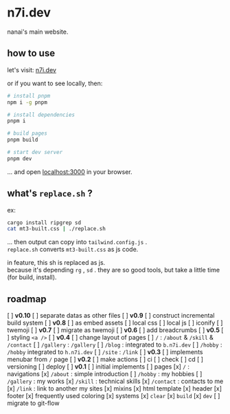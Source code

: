 # n7i.dev

nanai's main website.

## how to use

let's visit: [n7i.dev](https://n7i.dev)

or if you want to see locally, then:

```sh
# install pnpm
npm i -g pnpm

# install dependencies
pnpm i

# build pages
pnpm build

# start dev server
pnpm dev
```

... and open [localhost:3000](http://localhost:3000) in your browser.

## what's `replace.sh` ?

ex:

```sh
cargo install ripgrep sd
cat mt3-built.css | ./replace.sh
```

... then output can copy into `tailwind.config.js` .  
`replace.sh` converts `mt3-built.css` as js code.

in feature, this sh is replaced as js.  
because it's depending `rg` , `sd` . they are so good tools, but take a little time (for build, install).

## roadmap

[ ] **v0.10**
  [ ] separate datas as other files
[ ] **v0.9**
  [ ] construct incremental build system
[ ] **v0.8**
  [ ] as embed assets
    [ ] local css
    [ ] local js
    [ ] iconify
    [ ] twemoji
[ ] **v0.7**
  [ ] migrate as twemoji
[ ] **v0.6**
  [ ] add breadcrumbs
[ ] **v0.5**
  [ ] styling `<a />`
[ ] **v0.4**
  [ ] change layout of pages
    [ ] `/` : `/about` & `/skill` & `/contact`
    [ ] `/gallery` : `/gallery`
    [ ] `/blog` : integrated to `b.n7i.dev`
    [ ] `/hobby` : `/hobby` integrated to `h.n7i.dev`
    [ ] `/site` : `/link`
[ ] **v0.3**
  [ ] implements menubar from `/` page
[ ] **v0.2**
  [ ] make actions
    [ ] ci
      [ ] check
    [ ] cd
      [ ] versioning
      [ ] deploy
[ ] **v0.1**
  [ ] initial implements
    [ ] pages
      [x] `/` : navigations
      [x] `/about` : simple introduction
      [ ] `/hobby` : my hobbies
      [ ] `/gallery` : my works
      [x] `/skill` : technical skills
      [x] `/contact` : contacts to me
      [x] `/link` : link to another my sites
    [x] mixins
      [x] html template
      [x] header
      [x] footer
      [x] frequently used coloring
    [x] systems
     [x] `clear`
     [x] `build`
     [x] `dev`
  [ ] migrate to git-flow
